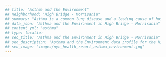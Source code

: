 ```yaml
---
## title: "Asthma and the Environment"
## neighborhood: "High Bridge - Morrisania"
## summary: "Asthma is a common lung disease and a leading cause of hospitalizations for children under 15 years old. This report provides a summary of asthma indicators by neighborhood. It also describes housing and neighborhood characteristics that can make asthma worse."
## data_json: "Asthma and the Environment in High Bridge - Morrisania"
## content_yml: "asthma"
## type: location
## seo_title: "Asthma and the Environment in High Bridge - Morrisania"
## seo_description: "Asthma and the Environment data profile for the High Bridge - Morrisania neighborhood of NYC."
## seo_image: "images/nyc_health_report_asthma_environment.jpg"
---
```

